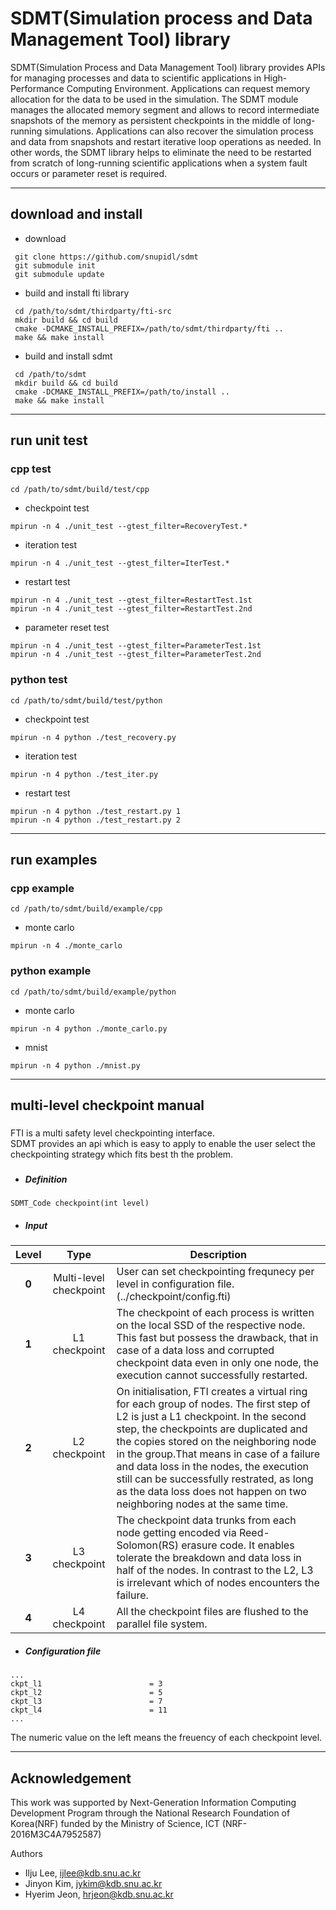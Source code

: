 # SDMT(Simulation process and Data Management Tool) library

SDMT(Simulation Process and Data Management Tool) library provides APIs
for managing processes and data to scientific applications in
High-Performance Computing Environment. Applications can request memory
allocation for the data to be used in the simulation. The SDMT module
manages the allocated memory segment and allows to record intermediate
snapshots of the memory as persistent checkpoints in the middle of
long-running simulations. Applications can also recover the simulation
process and data from snapshots and restart iterative loop operations
as needed. In other words, the SDMT library helps to eliminate the need
to be restarted from scratch of long-running scientific applications
when a system fault occurs or parameter reset is required.

---

## download and install
* download
```
 git clone https://github.com/snupidl/sdmt
 git submodule init
 git submodule update
```

* build and install fti library
```
 cd /path/to/sdmt/thirdparty/fti-src
 mkdir build && cd build
 cmake -DCMAKE_INSTALL_PREFIX=/path/to/sdmt/thirdparty/fti ..
 make && make install
```

* build and install sdmt

```
 cd /path/to/sdmt
 mkdir build && cd build
 cmake -DCMAKE_INSTALL_PREFIX=/path/to/install ..
 make && make install
```
---

## run unit test
### cpp test
```
cd /path/to/sdmt/build/test/cpp
```
  - checkpoint test
  ```
  mpirun -n 4 ./unit_test --gtest_filter=RecoveryTest.*
  ```

  - iteration test
  ```
  mpirun -n 4 ./unit_test --gtest_filter=IterTest.*
  ```

  - restart test
  ```
  mpirun -n 4 ./unit_test --gtest_filter=RestartTest.1st
  mpirun -n 4 ./unit_test --gtest_filter=RestartTest.2nd
  ```

  - parameter reset test
  ```
  mpirun -n 4 ./unit_test --gtest_filter=ParameterTest.1st
  mpirun -n 4 ./unit_test --gtest_filter=ParameterTest.2nd
  ```

### python test
```
cd /path/to/sdmt/build/test/python
```
  - checkpoint test
  ```
  mpirun -n 4 python ./test_recovery.py
  ```
  - iteration test
  ```
  mpirun -n 4 python ./test_iter.py
  ```
  - restart test
  ```
  mpirun -n 4 python ./test_restart.py 1
  mpirun -n 4 python ./test_restart.py 2
  ```
---

## run examples
###  cpp example
```
cd /path/to/sdmt/build/example/cpp
```
  - monte carlo
  ```
  mpirun -n 4 ./monte_carlo
  ```
### python example
```
cd /path/to/sdmt/build/example/python
```
  - monte carlo
  ```
  mpirun -n 4 python ./monte_carlo.py
  ```
  - mnist
  ```
  mpirun -n 4 python ./mnist.py
  ```
  ---


## multi-level checkpoint manual
###   
FTI is a multi safety level checkpointing interface.  
SDMT provides an api which is easy to apply to enable the user select the checkpointing strategy which fits best th the problem.
###  
- ##### Definition

```
SDMT_Code checkpoint(int level)
```
- ##### Input

|  <center>Level</center> |  <center>Type</center> |  <center>Description</center> |
|:--------:|:--------:|:--------|
|**0** | <center>Multi-level checkpoint</center> |User can set checkpointing frequnecy per level in configuration file. (../checkpoint/config.fti) |
|**1** | <center>L1 checkpoint</center> |The checkpoint of each process is written on the local SSD of the respective node. This fast but possess the drawback, that in case of a data loss and corrupted checkpoint data even in only one node, the execution cannot successfully restarted.|
|**2** | <center>L2 checkpoint</center> |On initialisation, FTI creates a virtual ring for each group of nodes. The first step of L2 is just a L1 checkpoint. In the second step, the checkpoints are duplicated and the copies stored on the neighboring node in the group.That means in case of a failure and data loss in the nodes, the execution still can be successfully restrated, as long as the data loss does not happen on two neighboring nodes at the same time.|
|**3** | <center>L3 checkpoint</center> |The checkpoint data trunks from each node getting encoded via Reed-Solomon(RS) erasure code. It enables tolerate the breakdown and data loss in half of the nodes. In contrast to the L2, L3 is irrelevant which of nodes encounters the failure.|
|**4** | <center>L4 checkpoint</center> |All the checkpoint files are flushed to the parallel file system.|


- ##### Configuration file
```
...
ckpt_l1                        = 3
ckpt_l2                        = 5
ckpt_l3                        = 7
ckpt_l4                        = 11
...
```
The numeric value on the left means the freuency of each checkpoint level.




---
## Acknowledgement
This work was supported by Next-Generation Information Computing Development Program through
the National Research Foundation of Korea(NRF) funded by the Ministry of Science, ICT (NRF-2016M3C4A7952587)

Authors
- Ilju Lee, ijlee@kdb.snu.ac.kr
- Jinyon Kim, jykim@kdb.snu.ac.kr
- Hyerim Jeon, hrjeon@kdb.snu.ac.kr
